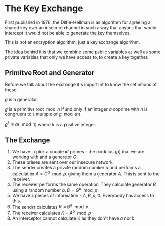 # The Key Exchange

First published in 1976, the Diffie-Hellman is an algorithm for agreeing a shared key over an insecure channel in such a way that anyone that would intercept it would not be able to generate the key themselves.

This is not an encryption algorithm, just a key exchange algorithm.

The idea behind it is that we combine some public variables as well as some private variables that only we have access to, to create a key together.

## Primitve Root and Generator

Before we talk about the exchange it's important to know the definitions of these:

$g$ is a generator.

$g$ is a primitive root$\mod n$ if and only if an integer $a$ coprime with $n$ is congruent to a multiple of $g \mod(n)$.

$g^k \equiv a(\mod n)$ where $k$ is a positive integer.

## The Exchange

1. We have to pick a couple of primes - the modulus ($p$) that we are working with and a generator $G$.
2. These primes are sent over our insecure network.
3. The sender creates a private random number $a$ and performs a calculation $A = G^a \mod p$, giving them a generator $A$. This is sent to the receiver.
4. The receiver performs the same operation. They calculate generator $B$ using a random number $b$. $B = G^b \mod p$
5. We have 4 pieces of information - $A, B, p, G$. Everybody has access to this.
6. The sender calculates $K = B^a \mod p$
7. The receiver calculates $K = A^b \mod p$
8. An interceptor cannot calculate K as they don't have $a$ nor $b$.
